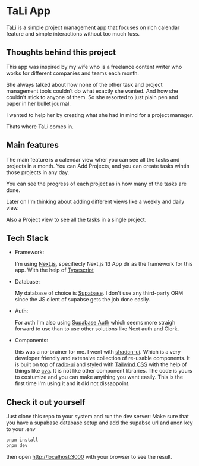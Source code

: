 # TaLi App

TaLi is a simple project management app that focuses on rich calendar feature and simple interactions without too much fuss.

## Thoughts behind this project

This app was inspired by my wife who is a freelance content writer who works for different companies and teams each month.

She always talked about how none of the other task and project management tools couldn't do what exactly she wanted. And how she couldn't stick to anyone of them. So she resorted to just plain pen and paper in her bullet journal.

I wanted to help her by creating what she had in mind for a project manager.

Thats where TaLi comes in.

## Main features

The main feature is a calendar view wher you can see all the tasks and projects in a month.
You can Add Projects, and you can create tasks wihtin those projects in any day.

You can see the progress of each project as in how many of the tasks are done.

Later on I'm thinking about adding different views like a weekly and daily view.

Also a Project view to see all the tasks in a single project.

## Tech Stack

- Framework:

  I'm using [Next.js](https://nextjs.org/docs), specifiecly Next.js 13 App dir as the framework for this app. With the help of [Typescript](https://www.typescriptlang.org/)

- Database:

  My database of choice is [Supabase](https://supabase.com/).
  I don't use any third-party ORM since the JS client of supabse gets the job done easily.

- Auth:

  For auth I'm also using [Supabase Auth](https://supabase.com/docs/guides/auth) which seems more straigh forward to use than to use other solutions like Next auth and Clerk.

- Components:

  this was a no-brainer for me. I went with [shadcn-ui](https://ui.shadcn.com/). Which is a very developer friendly and extensive collection of re-usable components. It is built on top of [radix-ui](https://www.radix-ui.com/) and styled with [Tailwind CSS](https://tailwindcss.com/) with the help of things like [cva](https://cva.style/). It is not like other component libraries. The code is yours to costumize and you can make anything you want easily. This is the first time I'm using it and it did not dissappoint.

## Check it out yourself

Just clone this repo to your system and run the dev server:
Make sure that you have a supabase database setup and add the supabse url and anon key to your .env

```bash
pnpm install
pnpm dev
```

then open [http://localhost:3000](http://localhost:3000) with your browser to see the result.
